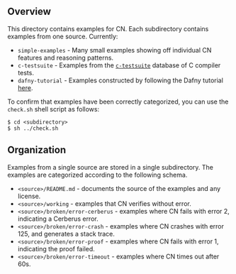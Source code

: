 ## Overview 

This directory contains examples for CN. Each subdirectory contains examples from one source. Currently: 

* `simple-examples` - Many small examples showing off individual CN features and
  reasoning patterns.
* `c-testsuite` - Examples from the [`c-testsuite`](https://github.com/c-testsuite/c-testsuite) database of C compiler tests. 
* `dafny-tutorial` - Examples constructed by following the Dafny tutorial
  [here](https://dafny.org/dafny/OnlineTutorial/guide.html).

To confirm that examples have been correctly categorized, you can use the `check.sh` shell script as follows: 
```
$ cd <subdirectory>
$ sh ../check.sh
``` 

## Organization  

Examples from a single source are stored in a single subdirectory. The examples
are categorized according to the following schema. 

* `<source>/README.md` - documents the source of the examples and any license. 
* `<source>/working` - examples that CN verifies without error. 
* `<source>/broken/error-cerberus` - examples where CN fails with error 2,
  indicating a Cerberus error. 
* `<source>/broken/error-crash` - examples where CN crashes with error 125, and
  generates a stack trace. 
* `<source>/broken/error-proof` - examples where CN fails with error 1,
  indicating the proof failed. 
* `<source>/broken/error-timeout` - examples where CN times out after 60s. 

